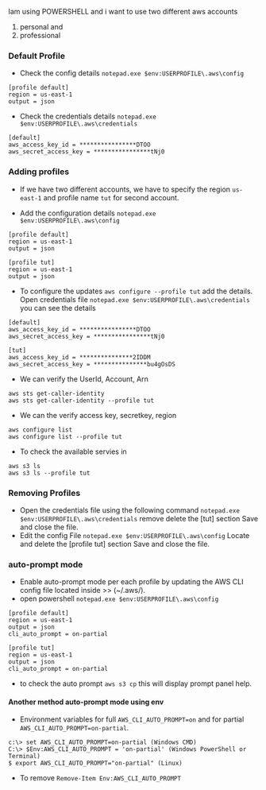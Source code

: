 Iam using POWERSHELL and i want to use two different aws accounts
1. personal and 
2. professional

### Default Profile
- Check the config details `notepad.exe $env:USERPROFILE\.aws\config `
```
[profile default]
region = us-east-1
output = json
```
- Check the credentials details `notepad.exe $env:USERPROFILE\.aws\credentials`

```
[default]
aws_access_key_id = ****************DTOO 
aws_secret_access_key = ****************tNj0
```

### Adding profiles
- If we have two different accounts, we have to specify the region `us-east-1` and profile name `tut` for second account.

- Add the configuration details `notepad.exe $env:USERPROFILE\.aws\config `
```
[profile default]
region = us-east-1
output = json

[profile tut]
region = us-east-1
output = json
```
- To configure the updates `aws configure --profile tut` add the details. Open credentials file `notepad.exe $env:USERPROFILE\.aws\credentials` you can see the details

```
[default]
aws_access_key_id = ****************DTOO 
aws_secret_access_key = ****************tNj0

[tut]
aws_access_key_id = ***************2IDDM
aws_secret_access_key = ***************bu4gOsDS
```
- We can verify the UserId, Account, Arn
```
aws sts get-caller-identity
aws sts get-caller-identity --profile tut
```
-  We can the verify access key, secretkey, region
```
aws configure list
aws configure list --profile tut
```
- To check the available servies in 
```
aws s3 ls
aws s3 ls --profile tut
```
### Removing Profiles
- Open the credentials file using the following command `notepad.exe $env:USERPROFILE\.aws\credentials` remove delete the [tut] section Save and close the file.
- Edit the config File `notepad.exe $env:USERPROFILE\.aws\config` Locate and delete the [profile tut] section Save and close the file.


### auto-prompt mode
- Enable auto-prompt mode per each profile by updating the AWS CLI config file located inside >> (~/.aws/).
- open powershell  `notepad.exe $env:USERPROFILE\.aws\config`
```
[profile default]
region = us-east-1
output = json
cli_auto_prompt = on-partial

[profile tut]
region = us-east-1
output = json
cli_auto_prompt = on-partial
```
- to check the auto prompt `aws s3 cp` this will display prompt panel help.
#### Another method auto-prompt mode using env
- Environment variables for full `AWS_CLI_AUTO_PROMPT=on` and for partial `AWS_CLI_AUTO_PROMPT=on-partial`.
```
c:\> set AWS_CLI_AUTO_PROMPT=on-partial (Windows CMD)
C:\> $Env:AWS_CLI_AUTO_PROMPT = 'on-partial' (Windows PowerShell or Terminal)
$ export AWS_CLI_AUTO_PROMPT="on-partial" (Linux)
```
- To remove `Remove-Item Env:AWS_CLI_AUTO_PROMPT`



